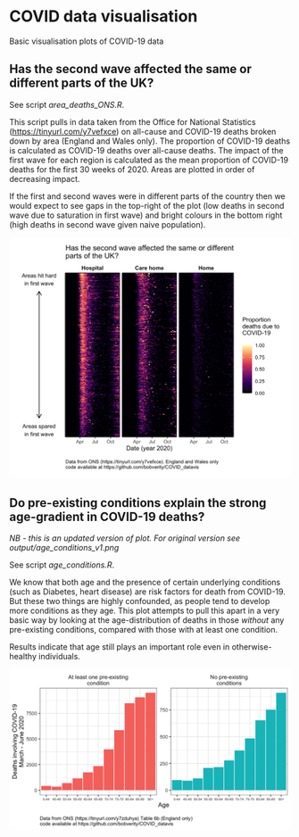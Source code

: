 # COVID data visualisation

Basic visualisation plots of COVID-19 data

## Has the second wave affected the same or different parts of the UK?

See script *area_deaths_ONS.R*.

This script pulls in data taken from the Office for National Statistics (https://tinyurl.com/y7vefxce) on all-cause and COVID-19 deaths broken down by area (England and Wales only). The proportion of COVID-19 deaths is calculated as COVID-19 deaths over all-cause deaths. The impact of the first wave for each region is calculated as the mean proportion of COVID-19 deaths for the first 30 weeks of 2020. Areas are plotted in order of decreasing impact.

If the first and second waves were in different parts of the country then we would expect to see gaps in the top-right of the plot (low deaths in second wave due to saturation in first wave) and bright colours in the bottom right (high deaths in second wave given naive population).

![COVID-19 deaths by area](https://github.com/bobverity/COVID_datavis/blob/master/output/prop_covid_deaths_by_area.png?raw=true)


## Do pre-existing conditions explain the strong age-gradient in COVID-19 deaths?

*NB - this is an updated version of plot. For original version see output/age_conditions_v1.png*

See script *age_conditions.R*.

We know that both age and the presence of certain underlying conditions (such as Diabetes, heart disease) are risk factors for death from COVID-19. But these two things are highly confounded, as people tend to develop more conditions as they age. This plot attempts to pull this apart in a very basic way by looking at the age-distribution of deaths in those *without* any pre-existing conditions, compared with those with at least one condition.

Results indicate that age still plays an important role even in otherwise-healthy individuals.

![Age-distribution of COVID-19 deaths with and without pre-existing conditions](https://github.com/bobverity/COVID_datavis/blob/master/output/age_conditions.png?raw=true)
